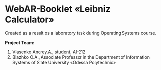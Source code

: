 # WebAR-Booklet «Leibniz Calculator»

Created as a result os a laboratory task during Operating Systems course.

**Project Team:**  
1. Vlasenko Andrey.A., student, AI-212  
2. Blazhko O.A., Associate Professor in the Department of Information Systems of State University «Odessa Polytechnic»
